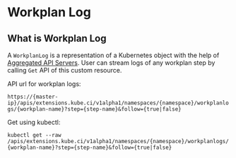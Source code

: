 # Workplan Log

## What is Workplan Log

A `WorkplanLog` is a representation of a Kubernetes object with the help of [Aggregated API Servers](https://github.com/kubernetes/community/blob/master/contributors/design-proposals/api-machinery/aggregated-api-servers.md). User can stream logs of any workplan step by calling `Get` API of this custom resource.

API url for workplan logs:

`https://{master-ip}/apis/extensions.kube.ci/v1alpha1/namespaces/{namespace}/workplanlogs/{workplan-name}?step={step-name}&follow={true|false}`

Get using kubectl:

`kubectl get --raw /apis/extensions.kube.ci/v1alpha1/namespaces/{namespace}/workplanlogs/{workplan-name}?step={step-name}&follow={true|false}`